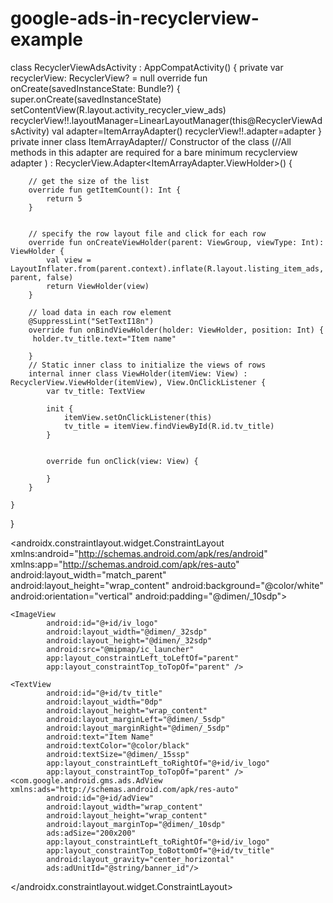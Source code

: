 # google-ads-in-recyclerview-example

class RecyclerViewAdsActivity : AppCompatActivity() {
    private var recyclerView: RecyclerView? = null
    override fun onCreate(savedInstanceState: Bundle?) {
        super.onCreate(savedInstanceState)
        setContentView(R.layout.activity_recycler_view_ads)
        recyclerView!!.layoutManager=LinearLayoutManager(this@RecyclerViewAdsActivity)
        val adapter=ItemArrayAdapter()
        recyclerView!!.adapter=adapter
    }
    private inner class ItemArrayAdapter// Constructor of the class
        (//All methods in this adapter are required for a bare minimum recyclerview adapter
    ) : RecyclerView.Adapter<ItemArrayAdapter.ViewHolder>() {

        // get the size of the list
        override fun getItemCount(): Int {
            return 5
        }


        // specify the row layout file and click for each row
        override fun onCreateViewHolder(parent: ViewGroup, viewType: Int): ViewHolder {
            val view = LayoutInflater.from(parent.context).inflate(R.layout.listing_item_ads, parent, false)
            return ViewHolder(view)
        }

        // load data in each row element
        @SuppressLint("SetTextI18n")
        override fun onBindViewHolder(holder: ViewHolder, position: Int) {
         holder.tv_title.text="Item name"

        }
        // Static inner class to initialize the views of rows
        internal inner class ViewHolder(itemView: View) : RecyclerView.ViewHolder(itemView), View.OnClickListener {
            var tv_title: TextView

            init {
                itemView.setOnClickListener(this)
                tv_title = itemView.findViewById(R.id.tv_title)
            }


            override fun onClick(view: View) {

            }
        }

    }
}


<?xml version="1.0" encoding="utf-8"?>
<androidx.constraintlayout.widget.ConstraintLayout xmlns:android="http://schemas.android.com/apk/res/android"
        xmlns:app="http://schemas.android.com/apk/res-auto"
        android:layout_width="match_parent"
        android:layout_height="wrap_content"
        android:background="@color/white"
        android:orientation="vertical"
        android:padding="@dimen/_10sdp">

    <ImageView
            android:id="@+id/iv_logo"
            android:layout_width="@dimen/_32sdp"
            android:layout_height="@dimen/_32sdp"
            android:src="@mipmap/ic_launcher"
            app:layout_constraintLeft_toLeftOf="parent"
            app:layout_constraintTop_toTopOf="parent" />

    <TextView
            android:id="@+id/tv_title"
            android:layout_width="0dp"
            android:layout_height="wrap_content"
            android:layout_marginLeft="@dimen/_5sdp"
            android:layout_marginRight="@dimen/_5sdp"
            android:text="Item Name"
            android:textColor="@color/black"
            android:textSize="@dimen/_15ssp"
            app:layout_constraintLeft_toRightOf="@+id/iv_logo"
            app:layout_constraintTop_toTopOf="parent" />
    <com.google.android.gms.ads.AdView xmlns:ads="http://schemas.android.com/apk/res-auto"
            android:id="@+id/adView"
            android:layout_width="wrap_content"
            android:layout_height="wrap_content"
            android:layout_marginTop="@dimen/_10sdp"
            ads:adSize="200x200"
            app:layout_constraintLeft_toRightOf="@+id/iv_logo"
            app:layout_constraintTop_toBottomOf="@+id/tv_title"
            android:layout_gravity="center_horizontal"
            ads:adUnitId="@string/banner_id"/>

</androidx.constraintlayout.widget.ConstraintLayout>
